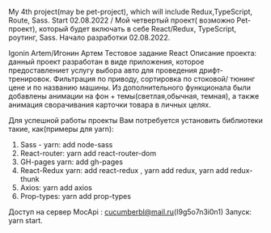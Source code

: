 My 4th project(may be pet-project), which will include Redux,TypeScript, Route, Sass. Start 02.08.2022 / Мой четвертый проект( возможно Pet-проект), который будет включать в себе React/Redux, TypeScript, роутинг, Sass. Начало разработки 02.08.2022.

Igonin Artem/Игонин Артем
Тестовое задание React
Описание проекта: данный проект разработан в виде приложения, которое предоставлениет услугу выбора авто для проведения дрифт-тренировок. Фильтрация по приводу, сортировка по стоковой/ тюнинг цене и по названию машины. Из дополнительного функционала были добавлены анимации на фон + темы(светлая,обычная, темная), а также анимация сворачивания карточки товара в личных целях.

Для успешной работы проекты Вам потребуется установить библиотеки такие, как(примеры для yarn):
1. Sass - yarn: add node-sass
2. React-router: yarn add react-router-dom
3. GH-pages yarn: add gh-pages
4. React-Redux yarn: add react-redux , yarn add redux, yarn add redux-thunk 
5. Axios: yarn add axios
6. Prop-types: yarn add prop-types

Доступ на сервер MocApi : cucumberbl@mail.ru(I9g5o7n3i0n1)
Запуск: yarn start.
